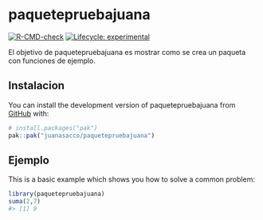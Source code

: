 
<!-- README.md is generated from README.Rmd. Please edit that file -->

# paquetepruebajuana

<!-- badges: start -->

[![R-CMD-check](https://github.com/juanasacco/paquetepruebajuana/actions/workflows/R-CMD-check.yaml/badge.svg)](https://github.com/juanasacco/paquetepruebajuana/actions/workflows/R-CMD-check.yaml)
[![Lifecycle:
experimental](https://img.shields.io/badge/lifecycle-experimental-orange.svg)](https://lifecycle.r-lib.org/articles/stages.html#experimental)
<!-- badges: end -->

El objetivo de paquetepruebajuana es mostrar como se crea un paqueta con
funciones de ejemplo.

## Instalacion

You can install the development version of paquetepruebajuana from
[GitHub](https://github.com/) with:

``` r
# install.packages("pak")
pak::pak("juanasacco/paquetepruebajuana")
```

## Ejemplo

This is a basic example which shows you how to solve a common problem:

``` r
library(paquetepruebajuana)
suma(2,7)
#> [1] 9
```
